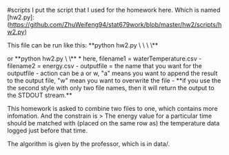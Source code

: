 #scripts
I put the script that I used for the homework here. Which is named [hw2.py]:(https://github.com/ZhuWeifeng94/stat679work/blob/master/hw2/scripts/hw2.py)
<p> This file can be run like this: **python hw2.py \<filename1\> \<filename2\> \<outputfile\> \<action\>**
<p> or **python hw2.py \<filename1\> \<filename2\>**
* here, filename1 = waterTemperature.csv
- filename2 = energy.csv
- outputfile = the name that you want for the outputfile
- action can be a or w, "a" means you want to append the result to the output file, "w" mean you want to overwrite the file
- **if you use the the second style with only two file names, then it will return the output to the STDOUT stream.**

<p> This homework is asked to combine two files to one, which contains more infomation.
And the constrain is 
> The energy value for a particular time should be matched with (placed on the same row as) the temperature data logged just before that time.

The algorithm is given by the professor, which is in data/. 
